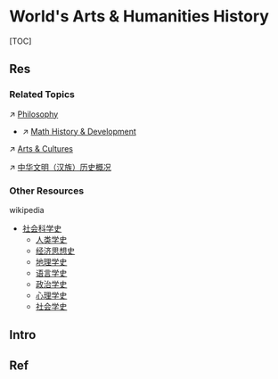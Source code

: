 # World's Arts & Humanities History

[TOC]



## Res
### Related Topics
↗ [Philosophy](../../../♂%20Philosophy/Philosophy.md)
- ↗ [Math History & Development](../../../../Information%20Science%20&%20Computer%20Science/🧮%20Mathematics/Math%20History%20&%20Development.md)

↗ [Arts & Cultures](../../../Arts%20&%20Cultures/Arts%20&%20Cultures.md)

↗ [中华文明（汉族）历史概况](../../🌏%20Politics%20&%20Demography/Countries%20Overview/Asia/China%20🇨🇳/中华文明（汉族）历史概况/中华文明（汉族）历史概况.md)


### Other Resources
wikipedia
- [社会科学史](https://zh.wikipedia.org/wiki/%E7%A4%BE%E4%BC%9A%E7%A7%91%E5%AD%A6%E5%8F%B2 "社会科学史")
	- [人类学史](https://zh.wikipedia.org/wiki/%E4%BA%BA%E9%A1%9E%E5%AD%B8%E5%8F%B2 "人类学史")
	- [经济思想史](https://zh.wikipedia.org/wiki/%E7%BB%8F%E6%B5%8E%E6%80%9D%E6%83%B3%E5%8F%B2 "经济思想史")
	- [地理学史](https://zh.wikipedia.org/wiki/%E5%9C%B0%E7%90%86%E5%AD%B8%E5%8F%B2 "地理学史")
	- [语言学史](https://zh.wikipedia.org/wiki/%E8%AA%9E%E8%A8%80%E5%AD%B8%E5%8F%B2 "语言学史")
	- [政治学史](https://zh.wikipedia.org/wiki/%E6%94%BF%E6%B2%BB%E5%AD%A6%E5%8F%B2 "政治学史")
	- [心理学史](https://zh.wikipedia.org/wiki/%E5%BF%83%E7%90%86%E5%AD%A6%E5%8F%B2 "心理学史")
	- [社会学史](https://zh.wikipedia.org/wiki/%E7%A4%BE%E6%9C%83%E5%AD%B8%E5%8F%B2 "社会学史")



## Intro



## Ref
